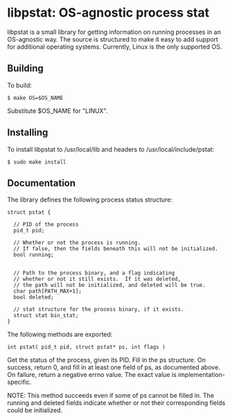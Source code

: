libpstat: OS-agnostic process stat
==================================

libpstat is a small library for getting information on running processes in an OS-agnostic way.  The source is structured to make it easy to add support for additional operating systems.  Currently, Linux is the only supported OS.

Building
--------
To build:

    $ make OS=$OS_NAME
  
Substitute $OS_NAME for "LINUX".

Installing
----------

To install libpstat to /usr/local/lib and headers to /usr/local/include/pstat:

    $ sudo make install
  

Documentation
-------------

The library defines the following process status structure:

   
    struct pstat {

      // PID of the process 
      pid_t pid;

      // Whether or not the process is running.
      // If false, then the fields beneath this will not be initialized.
      bool running;
      

      // Path to the process binary, and a flag indicating
      // whether or not it still exists.  If it was deleted,
      // the path will not be initialized, and deleted will be true.
      char path[PATH_MAX+1];
      bool deleted;
   
      // stat structure for the process binary, if it exists.
      struct stat bin_stat;
    }


The following methods are exported:

    int pstat( pid_t pid, struct pstat* ps, int flags )
  
Get the status of the process, given its PID.  Fill in the ps structure.
On success, return 0, and fill in at least one field of ps, as documented above.
On failure, return a negative errno value.  The exact value is implementation-specific.

NOTE: This method succeeds even if some of ps cannot be filled in.  The running and deleted fields indicate whether or not their corresponding fields could be initialized.
